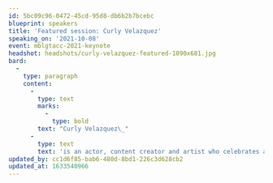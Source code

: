 ```yaml
---
id: 5bc09c96-0472-45cd-95d8-db6b2b7bcebc
blueprint: speakers
title: 'Featured session: Curly Velazquez'
speaking_on: '2021-10-08'
event: mblgtacc-2021-keynote
headshot: headshots/curly-velazquez-featured-1090x681.jpg
bard:
  -
    type: paragraph
    content:
      -
        type: text
        marks:
          -
            type: bold
        text: "Curly Velazquez\_"
      -
        type: text
        text: 'is an actor, content creator and artist who celebrates all things Latinx and beautiful.'
updated_by: cc1d6f85-bab6-480d-8bd1-226c3d628cb2
updated_at: 1633540966
---
```

